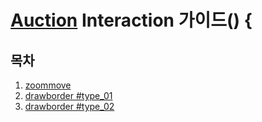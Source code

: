 
# [Auction](http://www.auction.co.kr) Interaction  가이드() {

## <a name='TOC'><a name='TOC'>목차</a>

  1. [zoommove](http://emersonthompson.com.br/zoomove/)
  2. [drawborder #type_01](../drawborder/drawborder_01.html)
  3. [drawborder #type_02](../drawborder/drawborder_02.html)
